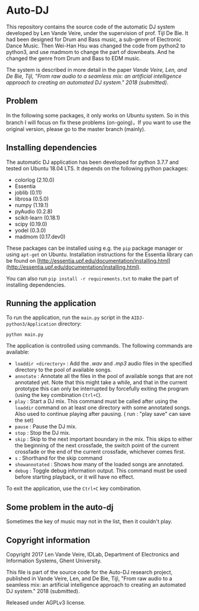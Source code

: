 # Auto-DJ
This repository contains the source code of the automatic DJ system developed by Len Vande Veire, under the supervision of prof. Tijl De Bie. It had been designed for Drum and Bass music, a sub-genre of Electronic Dance Music. Then Wei-Han Hsu was changed the code from python2 to python3, and use madmom to change the part of downbeats. And he changed the genre from Drum and Bass to EDM music.

The system is described in more detail in the paper _Vande Veire, Len, and De Bie, Tijl, "From raw audio to a seamless mix: an artificial intelligence approach to creating an automated DJ system." 2018 (submitted)_.

## Problem

In the following some packages, it only works on Ubuntu system. So in this branch I will focus on fix these problems (on-going)，If you want to use the original version, please go to the master branch (mainly).

## Installing dependencies

The automatic DJ application has been developed for python 3.7.7 and tested on Ubuntu 18.04 LTS. It depends on the following python packages:

* colorlog (2.10.0)
* Essentia
* joblib (0.11)
* librosa (0.5.0)
* numpy (1.19.1)
* pyAudio (0.2.8)
* scikit-learn (0.18.1)
* scipy (0.19.0)
* yodel (0.3.0)
* madmom (0.17.dev0)

These packages can be installed using e.g. the `pip` package manager or using `apt-get` on Ubuntu. Installation instructions for the Essentia library can be found on [http://essentia.upf.edu/documentation/installing.html](http://essentia.upf.edu/documentation/installing.html).

You can also run 
`pip install -r requirements.txt`
to make the part of installing dependencies.

## Running the application

To run the application, run the `main.py` script in the `AIDJ-python3/Application` directory:

`python main.py`

The application is controlled using commands. The following commands are available:

* `loaddir <directory>` : Add the _.wav_ and _.mp3_ audio files in the specified directory to the pool of available songs.
* `annotate` : Annotate all the files in the pool of available songs that are not annotated yet. Note that this might take a while, and that in the current prototype this can only be interrupted by forcefully exiting the program (using the key combination `Ctrl+C`).
* `play` : Start a DJ mix. This command must be called after using the `loaddir` command on at least one directory with some annotated songs. Also used to continue playing after pausing. ( run : "play save" can save the set)
* `pause` : Pause the DJ mix.
* `stop` : Stop the DJ mix.
* `skip` : Skip to the next important boundary in the mix. This skips to either the beginning of the next crossfade, the switch point of the current crossfade or the end of the current crossfade, whichever comes first.
* `s` : Shorthand for the skip command
* `showannotated` : Shows how many of the loaded songs are annotated.
* `debug` : Toggle debug information output. This command must be used before starting playback, or it will have no effect.

To exit the application, use the `Ctrl+C` key combination.

## Some problem in the auto-dj
Sometimes the key of music may not in the list, then it couldn't play.

## Copyright information
Copyright 2017 Len Vande Veire, IDLab, Department of Electronics and Information Systems, Ghent University.

This file is part of the source code for the Auto-DJ research project, published in Vande Veire, Len, and De Bie, Tijl, "From raw audio to a seamless mix: an artificial intelligence approach to creating an automated DJ system." 2018 (submitted).

Released under AGPLv3 license.
